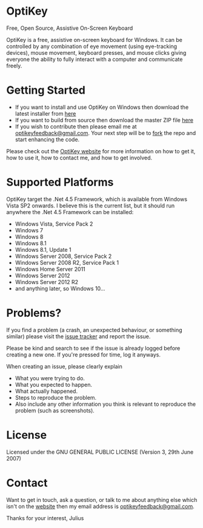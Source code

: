 # OptiKey

Free, Open Source, Assistive On-Screen Keyboard

OptiKey is a free, assistive on-screen keyboard for Windows. It can be controlled by any combination of eye movement (using eye-tracking devices), mouse movement, keyboard presses, and mouse clicks giving everyone the ability to fully interact with a computer and communicate freely.

# Getting Started

* If you want to install and use OptiKey on Windows then download the latest installer from [here](https://github.com/JuliusSweetland/OptiKey/releases/latest)
* If you want to build from source then download the master ZIP file [here](https://github.com/JuliusSweetland/OptiKey/archive/master.zip)
* If you wish to contribute then please email me at <optikeyfeedback@gmail.com>. Your next step will be to [fork](https://github.com/JuliusSweetland/OptiKey/fork) the repo and start enhancing the code.

Please check out the [OptiKey website](http://www.optikey.org) for more information on how to get it, how to use it, how to contact me, and how to get involved.

# Supported Platforms

OptiKey target the .Net 4.5 Framework, which is available from Windows Vista SP2 onwards. I believe this is the current list, but it should run anywhere the .Net 4.5 Framework can be installed:

* Windows Vista, Service Pack 2
* Windows 7
* Windows 8
* Windows 8.1
* Windows 8.1, Update 1
* Windows Server 2008, Service Pack 2
* Windows Server 2008 R2, Service Pack 1
* Windows Home Server 2011
* Windows Server 2012
* Windows Server 2012 R2
* and anything later, so Windows 10...

# Problems?

If you find a problem (a crash, an unexpected behaviour, or something similar) please visit the [issue tracker](https://github.com/JuliusSweetland/OptiKey/issues) and report the issue.

Please be kind and search to see if the issue is already logged before creating a new one. If you're pressed for time, log it anyways.

When creating an issue, please clearly explain

* What you were trying to do.
* What you expected to happen.
* What actually happened.
* Steps to reproduce the problem.
* Also include any other information you think is relevant to reproduce the problem (such as screenshots).

# License

Licensed under the GNU GENERAL PUBLIC LICENSE (Version 3, 29th June 2007)

# Contact

Want to get in touch, ask a question, or talk to me about anything else which isn't on the [website](http://www.optikey.org) then my email address is <optikeyfeedback@gmail.com>.

Thanks for your interest,
Julius
